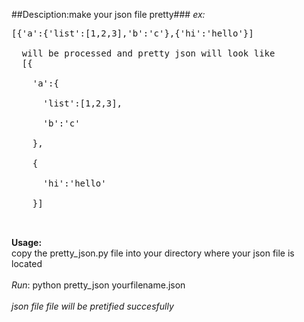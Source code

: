 ##Desciption:make your json  file pretty###
*ex:*
  <pre>[{'a':{'list':[1,2,3],'b':'c'},{'hi':'hello'}]
  
  will be processed and pretty json will look like
  [{<br>
    'a':{<br>
      'list':[1,2,3],<br>
      'b':'c'<br>
    },<br>
    {<br>
      'hi':'hello'<br>
    }]<br>
  </pre>  
 **Usage:**<br>
      copy the pretty_json.py file into your directory where your json file
      is located<br><br>
      *Run*: python pretty_json yourfilename.json <br><br>
        *json file file will be pretified succesfully*
      
      
    

